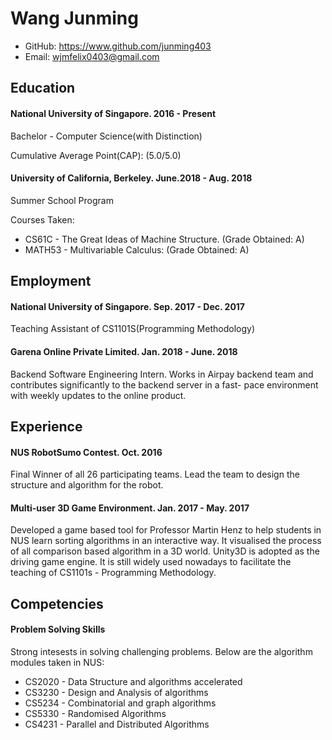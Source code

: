 # Wang Junming

- GitHub: https://www.github.com/junming403
- Email: wjmfelix0403@gmail.com

## Education
#### National University of Singapore. 2016 - Present
Bachelor - Computer Science(with Distinction)

Cumulative Average Point(CAP): (5.0/5.0)

#### University of California, Berkeley. June.2018 - Aug. 2018
Summer School Program

Courses Taken:

- CS61C - The Great Ideas of Machine Structure. (Grade Obtained: A)
- MATH53 - Multivariable Calculus: (Grade Obtained: A) 


## Employment
#### National University of Singapore. Sep. 2017 - Dec. 2017
Teaching Assistant of CS1101S(Programming Methodology)

#### Garena Online Private Limited. Jan. 2018 - June. 2018
Backend Software Engineering Intern.
Works in Airpay backend team and contributes significantly to the backend server in a fast- pace environment with weekly updates to the online product.

## Experience
#### NUS RobotSumo Contest. Oct. 2016
Final Winner of all 26 participating teams.
Lead the team to design the structure and algorithm for the robot.

#### Multi-user 3D Game Environment. Jan. 2017 - May. 2017
Developed a game based tool for Professor Martin Henz to help students in NUS learn sorting algorithms in an interactive way. It visualised the process of all comparison based algorithm in a 3D world. Unity3D is adopted as the driving game engine. It is still widely used nowadays to facilitate the teaching of CS1101s - Programming Methodology.

## Competencies
#### Problem Solving Skills
Strong intesests in solving challenging problems. 
Below are the algorithm modules taken in NUS:

- CS2020 - Data Structure and algorithms accelerated 
- CS3230 - Design and Analysis of algorithms
- CS5234 - Combinatorial and graph algorithms
- CS5330 - Randomised Algorithms
- CS4231 - Parallel and Distributed Algorithms

